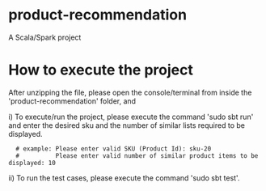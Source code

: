 # product-recommendation
A Scala/Spark project

# How to execute the project

After unzipping the file, please open the console/terminal from inside the 'product-recommendation' folder, and

   i) To execute/run the project, please execute the command 'sudo sbt run' and enter the desired sku and the number of similar lists
   required to be displayed.

      # example: Please enter valid SKU (Product Id): sku-20
      #          Please enter valid number of similar product items to be displayed: 10


   ii) To run the test cases, please execute the command 'sudo sbt test'.



